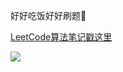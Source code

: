 好好吃饭好好刷题🍚

[LeetCode算法笔记戳这里](https://hishark777.com/categories/%E7%AE%97%E6%B3%95%E7%AC%94%E8%AE%B0/)

![](https://777blog.oss-cn-shanghai.aliyuncs.com/blog%20pic/algorithm.jpg)
